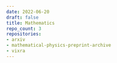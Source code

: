 ```yaml
---
date: 2022-06-20
draft: false
title: Mathematics
repo_count: 3
repositories:
- arxiv
- mathematical-physics-preprint-archive
- vixra
---
```



